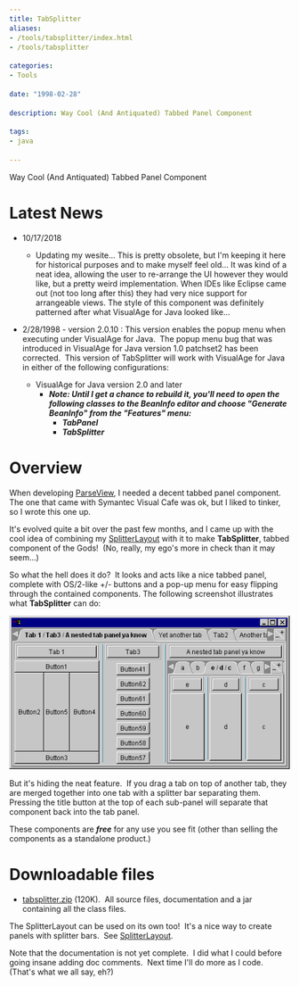 ```yaml
---
title: TabSplitter
aliases:
- /tools/tabsplitter/index.html
- /tools/tabsplitter

categories:
- Tools

date: "1998-02-28"

description: Way Cool (And Antiquated) Tabbed Panel Component

tags:
- java

---
```


Way Cool (And Antiquated) Tabbed Panel Component

<!--more-->

# Latest News

*	10/17/2018
	* Updating my wesite... This is pretty obsolete, but I'm keeping it here for historical purposes and to make myself feel old... It was kind of a neat idea, allowing the user to re-arrange the UI however they would like, but a pretty weird implementation. When IDEs like Eclipse came out (not too long after this) they had very nice support for arrangeable views. The style of this component was definitely patterned after what VisualAge for Java looked like...
	
*	2/28/1998 - version 2.0.10 : This version enables the popup menu when executing under VisualAge for Java.  The popup menu bug that was introduced in VisualAge for Java version 1.0 patchset2 has been corrected.  This version of TabSplitter will work with VisualAge for Java in either of the following configurations:

	*   VisualAge for Java version 2.0 and later
    	*   **_Note: Until I get a chance to rebuild it, you'll need to open the following classes to the BeanInfo editor and choose "Generate BeanInfo" from the "Features" menu:_**
        	*   _**TabPanel**_
        	*   _**TabSplitter**_

# Overview

When developing [ParseView](../19980717-parseview), I needed a decent tabbed panel component.  The one that came with Symantec Visual Cafe was ok, but I liked to tinker, so I wrote this one up.

It's evolved quite a bit over the past few months, and I came up with the cool idea of combining my [SplitterLayout](../19980228-splitterlayout) with it to make **TabSplitter**, tabbed component of the Gods!  (No, really, my ego's more in check than it may seem...)

So what the hell does it do?  It looks and acts like a nice tabbed panel, complete with OS/2-like +/- buttons and a pop-up menu for easy flipping through the contained components. The following screenshot illustrates what **TabSplitter** can do:

![TabSplitter Screenshot](images/tabsplit.gif)

But it's hiding the neat feature.  If you drag a tab on top of another tab, they are merged together into one tab with a splitter bar separating them.   Pressing the title button at the top of each sub-panel will separate that component back into the tab panel.

These components are _**free**_ for any use you see fit (other than selling the components as a standalone product.)

# Downloadable files

*   [tabsplitter.zip](tabsplitter.zip) (120K).  All source files, documentation and a jar containing all the class files.

The SplitterLayout can be used on its own too!  It's a nice way to create panels with splitter bars.  See [SplitterLayout](../19980228-splitterlayout).

Note that the documentation is not yet complete.  I did what I could before going insane adding doc comments.  Next time I'll do more as I code.  (That's what we all say, eh?)
